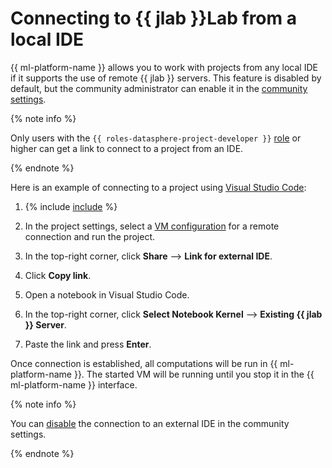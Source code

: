 # Connecting to {{ jlab }}Lab from a local IDE

{{ ml-platform-name }} allows you to work with projects from any local IDE if it supports the use of remote {{ jlab }} servers. This feature is disabled by default, but the community administrator can enable it in the [community settings](../community/manage-community-config.md).

{% note info %}

Only users with the `{{ roles-datasphere-project-developer }}` [role](../../security/index.md#roles-list) or higher can get a link to connect to a project from an IDE.

{% endnote %}

Here is an example of connecting to a project using [Visual Studio Code](https://code.visualstudio.com/):

1. {% include [include](../../../_includes/datasphere/ui-find-project.md) %}

1. In the project settings, select a [VM configuration](../../concepts/configurations.md) for a remote connection and run the project.

1. In the top-right corner, click **Share** ⟶ **Link for external IDE**.

1. Click **Copy link**.

1. Open a notebook in Visual Studio Code.

1. In the top-right corner, click **Select Notebook Kernel** ⟶ **Existing {{ jlab }} Server**.

1. Paste the link and press **Enter**.

Once connection is established, all computations will be run in {{ ml-platform-name }}. The started VM will be running until you stop it in the {{ ml-platform-name }} interface.

{% note info %}

You can [disable](../community/manage-community-config.md) the connection to an external IDE in the community settings.

{% endnote %}